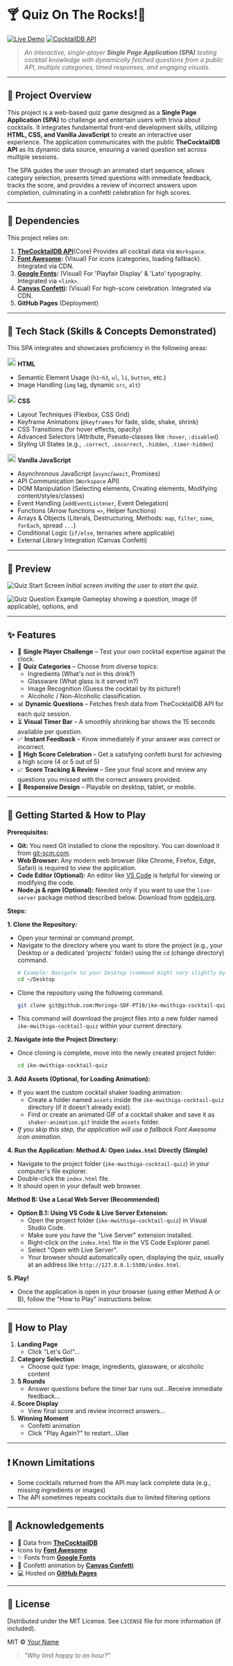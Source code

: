 # 🍸 Quiz On The Rocks!🍹
[![Live Demo](https://img.shields.io/badge/Live-Demo-brightgreen.svg)](https://github.com/Moringa-SDF-PT10/ike-mwithiga-cocktail-quiz)
[![CocktailDB API](https://img.shields.io/badge/API-CocktailDB-ff69b4)](https://www.thecocktaildb.com/)

> *An interactive, single-player **Single Page Application (SPA)** testing cocktail knowledge with dynamically fetched questions from a public API, multiple categories, timed responses, and engaging visuals.*

---
## 📝 Project Overview

This project is a web-based quiz game designed as a **Single Page Application (SPA)** to challenge and entertain users with trivia about cocktails. It integrates fundamental front-end development skills, utilizing **HTML, CSS, and Vanilla JavaScript** to create an interactive user experience. The application communicates with the public **TheCocktailDB API** as its dynamic data source, ensuring a varied question set across multiple sessions.

The SPA guides the user through an animated start sequence, allows category selection, presents timed questions with immediate feedback, tracks the score, and provides a review of incorrect answers upon completion, culminating in a confetti celebration for high scores.

---
## 🔗 Dependencies

This project relies on:

1.  **[TheCocktailDB API](https://www.thecocktaildb.com/)**(Core) Provides all cocktail data via `Workspace`.
2.  **[Font Awesome](https://fontawesome.com/):** (Visual) For icons (categories, loading fallback). Integrated via CDN.
3.  **[Google Fonts](https://fonts.google.com/):** (Visual) For 'Playfair Display' & 'Lato' typography. Integrated via `<link>`.
4.  **[Canvas Confetti](https://github.com/catdad/canvas-confetti):** (Visual) For high-score celebration. Integrated via CDN.
5.    **GitHub Pages** (Deployment)
---


## 🧰 Tech Stack (Skills & Concepts Demonstrated)

This SPA integrates and showcases proficiency in the following areas:

<img src="https://cdn.jsdelivr.net/gh/devicons/devicon@latest/icons/html5/html5-original.svg" alt="HTML5" height="20"/> **HTML**
* Semantic Element Usage (`h1`-`h3`, `ul`, `li`, `button`, etc.)
* Image Handling (`img` tag, dynamic `src`, `alt`)

<img src="https://cdn.jsdelivr.net/gh/devicons/devicon@latest/icons/css3/css3-original.svg" alt="CSS3" height="20"/> **CSS**
* Layout Techniques (Flexbox, CSS Grid)
* Keyframe Animations (`@keyframes` for fade, slide, shake, shrink)
* CSS Transitions (for hover effects, opacity)
* Advanced Selectors (Attribute, Pseudo-classes like `:hover`, `:disabled`)
* Styling UI States (e.g., `.correct`, `.incorrect`, `.hidden`, `.timer-hidden`)

<img src="https://cdn.jsdelivr.net/gh/devicons/devicon@latest/icons/javascript/javascript-original.svg" alt="JavaScript" height="20"/> **Vanilla JavaScript**
* Asynchronous JavaScript (`async`/`await`, Promises)
* API Communication (`Workspace` API)
* DOM Manipulation (Selecting elements, Creating elements, Modifying content/styles/classes)
* Event Handling (`addEventListener`, Event Delegation)
* Functions (Arrow functions `=>`, Helper functions)
* Arrays & Objects (Literals, Destructuring, Methods: `map`, `filter`, `some`, `forEach`, spread `...`)
* Conditional Logic (`if/else`, ternaries where applicable)
* External Library Integration (Canvas Confetti)
---

## 📸 Preview
![Quiz Start Screen](assets/screenshot_start.png)
*Initial screen inviting the user to start the quiz.*

![Quiz Question Example](assets/screenshot_quiz.png)
Gameplay showing a question, image (if applicable), options, and

---

## ✨ Features

-   👤 **Single Player Challenge** – Test your own cocktail expertise against the clock.
-   🥃 **Quiz Categories** – Choose from diverse topics:
    -   Ingredients (What's *not* in this drink?)
    -   Glassware (What glass is it served in?)
    -   Image Recognition (Guess the cocktail by its picture!)
    -   Alcoholic / Non-Alcoholic classification.
-   📊 **Dynamic Questions** – Fetches fresh data from TheCocktailDB API for each quiz session.
-   ⏳ **Visual Timer Bar** – A smoothly shrinking bar shows the 15 seconds available per question.
-   ✅ **Instant Feedback** – Know immediately if your answer was correct or incorrect.
-   🎉 **High Score Celebration** – Get a satisfying confetti burst for achieving a high score (4 or 5 out of 5)
-   📈 **Score Tracking & Review** – See your final score and review any questions you missed with the correct answers provided.
-   📱 **Responsive Design** – Playable on desktop, tablet, or mobile.
---

## 🚀 Getting Started & How to Play

**Prerequisites:**

* **Git:** You need Git installed to clone the repository. You can download it from [git-scm.com](https://git-scm.com/).
* **Web Browser:** Any modern web browser (like Chrome, Firefox, Edge, Safari) is required to view the application.
* **Code Editor (Optional):** An editor like [VS Code](https://code.visualstudio.com/) is helpful for viewing or modifying the code.
* **Node.js & npm (Optional):** Needed only if you want to use the `live-server` package method described below. Download from [nodejs.org](https://nodejs.org/).

**Steps:**

**1. Clone the Repository:**
   * Open your terminal or command prompt.
   * Navigate to the directory where you want to store the project (e.g., your Desktop or a dedicated 'projects' folder) using the `cd` (change directory) command.
     ```bash
     # Example: Navigate to your Desktop (command might vary slightly by OS)
     cd ~/Desktop
     ```
   * Clone the repository using the following command. 
     ```bash
     git clone git@github.com:Moringa-SDF-PT10/ike-mwithiga-cocktail-quiz.git
     ```
   * This command will download the project files into a new folder named `ike-mwithiga-cocktail-quiz` within your current directory.

**2. Navigate into the Project Directory:**
   * Once cloning is complete, move into the newly created project folder:
     ```bash
     cd ike-mwithiga-cocktail-quiz
     ```

**3. Add Assets (Optional, for Loading Animation):**
   * If you want the custom cocktail shaker loading animation:
     * Create a folder named `assets` inside the `ike-mwithiga-cocktail-quiz` directory (if it doesn't already exist).
     * Find or create an animated GIF of a cocktail shaker and save it as `shaker-animation.gif` inside the `assets` folder.
   * *If you skip this step, the application will use a fallback Font Awesome icon animation.*

**4. Run the Application:**
   **Method A: Open `index.html` Directly (Simple)**
   * Navigate to the project folder (`ike-mwithiga-cocktail-quiz`) in your computer's file explorer.
   * Double-click the `index.html` file.
   * It should open in your default web browser.

   **Method B: Use a Local Web Server (Recommended)**
  * **Option B.1: Using VS Code & Live Server Extension:**
     * Open the project folder (`ike-mwithiga-cocktail-quiz`) in Visual Studio Code.
     * Make sure you have the "Live Server" extension installed.
     * Right-click on the `index.html` file in the VS Code Explorer panel.
     * Select "Open with Live Server".
     * Your browser should automatically open, displaying the quiz, usually at an address like `http://127.0.0.1:5500/index.html`.

**5. Play!**
   * Once the application is open in your browser (using either Method A or B), follow the "How to Play" instructions below.



---
## 🧠 How to Play

1. **Landing Page**  
   - Click "Let's Go!"...
2. **Category Selection**  
   - Choose quiz type: image, ingredients, glassware, or alcoholic content  
3. **5 Rounds**  
   - Answer questions before the timer bar runs out...Receive immediate feedback...
4. **Score Display**  
   - View final score and review incorrect answers...
5. **Winning Moment**  
   - Confetti animation
   - Click "Play Again?" to restart...Ulae

---

## ❗ Known Limitations
- Some cocktails returned from the API may lack complete data (e.g., missing ingredients or images)  
- The API sometimes repeats cocktails due to limited filtering options  

---

## 🙌 Acknowledgements

- 🍹 Data from **[TheCocktailDB](https://www.thecocktaildb.com/)**
- <i class="fa-solid fa-icons"></i> Icons by **[Font Awesome](https://fontawesome.com/)**
- ✨ Fonts from **[Google Fonts](https://fonts.google.com/)**
- 🎉 Confetti animation by **[Canvas Confetti](https://www.kirilv.com/canvas-confetti/)**
- 💻 Hosted on **[GitHub Pages](https://pages.github.com/)**

---

## 📄 License

Distributed under the MIT License. See `LICENSE` file for more information (if included).

MIT © [Your Name](https://github.com/yourusername)

> *"Why limit happy to an hour?"*